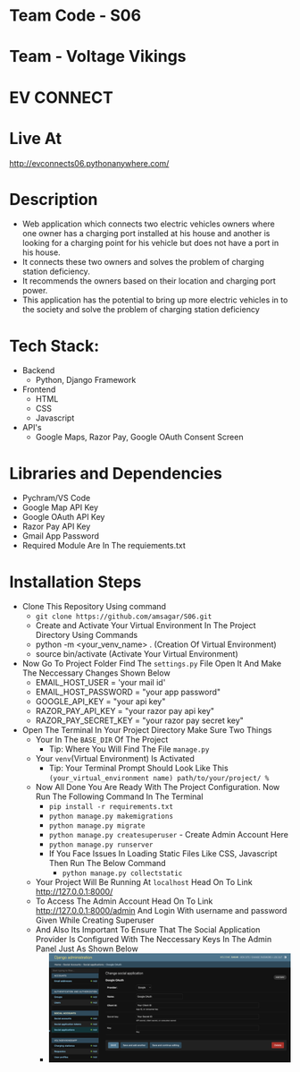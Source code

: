 # Team Code - S06
# Team - Voltage Vikings
# EV CONNECT
# Live At
http://evconnects06.pythonanywhere.com/
# Description
- Web application which connects two electric vehicles owners where one owner has a charging port installed at his house and another  is looking for a charging point for his vehicle but does not have a port in his house.
- It connects these two owners and solves the problem of charging station deficiency.
- It recommends the owners based on their location and charging port power.
- This application has the potential to bring up more electric vehicles in to the society and solve the problem of charging station deficiency
# Tech Stack:
- Backend
  -  Python, Django Framework
- Frontend 
  - HTML
  - CSS
  - Javascript
- API's
  -  Google Maps, Razor Pay, Google OAuth Consent Screen
# Libraries and Dependencies
- Pychram/VS Code
- Google Map API Key
- Google OAuth API Key
- Razor Pay API Key
- Gmail App Password
- Required Module Are In The requiements.txt
# Installation Steps
- Clone This Repository Using command
  -  `git clone https://github.com/amsagar/S06.git`
  - Create and Activate Your Virtual Environment In The Project Directory Using Commands
  - python -m <your_venv_name> .  (Creation Of Virtual Environment) 
  - source bin/activate (Activate Your Virtual Environment)
- Now Go To Project Folder Find The `settings.py` File Open It And Make The Neccessary Changes Shown Below
  - EMAIL_HOST_USER = 'your mail id'
  - EMAIL_HOST_PASSWORD = "your app password"
  - GOOGLE_API_KEY = "your api key"
  - RAZOR_PAY_API_KEY = "your razor pay api key"
  - RAZOR_PAY_SECRET_KEY = "your razor pay secret key"
- Open The Terminal In Your Project Directory Make Sure Two Things
  - Your In The `BASE_DIR` Of The Project
    - Tip: Where You Will Find The File `manage.py`
  - Your `venv`(Virtual Environment) Is Activated
    - Tip: Your Terminal Prompt Should Look Like This `(your_virtual_environment name) path/to/your/project/ %` 
  - Now All Done You Are Ready With The Project Configuration. Now Run The Following Command In The Terminal
    - `pip install -r requirements.txt`
    - `python manage.py makemigrations`
    - `python manage.py migrate`
    - `python manage.py createsuperuser` - Create Admin Account Here
    - `python manage.py runserver`
    - If You Face Issues In Loading Static Files Like CSS, Javascript Then Run The Below Command
      - `python manage.py collectstatic` 
  - Your Project Will Be Running At `localhost` Head On To Link http://127.0.0.1:8000/
  - To Access The Admin Account Head On To Link http://127.0.0.1:8000/admin And Login With username and password Given While Creating Superuser
  - And Also Its Important To Ensure That The Social Application Provider Is Configured With The Neccessary Keys In The Admin Panel Just As Shown Below
    - ![Image Alt Text](soc_app.png)